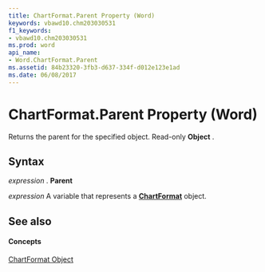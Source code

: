 ```yaml
---
title: ChartFormat.Parent Property (Word)
keywords: vbawd10.chm203030531
f1_keywords:
- vbawd10.chm203030531
ms.prod: word
api_name:
- Word.ChartFormat.Parent
ms.assetid: 84b23320-3fb3-d637-334f-d012e123e1ad
ms.date: 06/08/2017
---
```



# ChartFormat.Parent Property (Word)

Returns the parent for the specified object. Read-only **Object** .


## Syntax

 _expression_ . **Parent**

 _expression_ A variable that represents a **[ChartFormat](chartformat-object-word.md)** object.


## See also


#### Concepts


[ChartFormat Object](chartformat-object-word.md)

